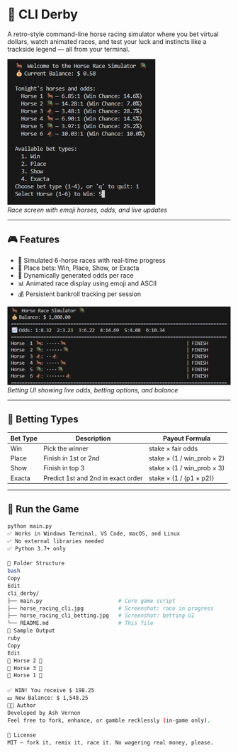 # 🐴 CLI Derby

A retro-style command-line horse racing simulator where you bet virtual dollars, watch animated races, and test your luck and instincts like a trackside legend — all from your terminal.

![Intro](horse_racing_cli.jpg)  
*Race screen with emoji horses, odds, and live updates*

---

## 🎮 Features

- 🐎 Simulated 6-horse races with real-time progress
- 💸 Place bets: Win, Place, Show, or Exacta
- 🎲 Dynamically generated odds per race
- 📊 Animated race display using emoji and ASCII
- 💰 Persistent bankroll tracking per session

![Betting Menu](horse_racing_cli_betting.jpg)  
*Betting UI showing live odds, betting options, and balance*

---

## 🧪 Betting Types

| Bet Type | Description                         | Payout Formula                        |
|----------|-------------------------------------|----------------------------------------|
| Win      | Pick the winner                     | stake × fair odds                     |
| Place    | Finish in 1st or 2nd                | stake × (1 / win_prob × 2)            |
| Show     | Finish in top 3                     | stake × (1 / win_prob × 3)            |
| Exacta   | Predict 1st and 2nd in exact order  | stake × (1 / (p1 × p2))               |

---

## 🏁 Run the Game

```bash
python main.py
✅ Works in Windows Terminal, VS Code, macOS, and Linux
✅ No external libraries needed
✅ Python 3.7+ only

📁 Folder Structure
bash
Copy
Edit
cli_derby/
├── main.py                        # Core game script
├── horse_racing_cli.jpg           # Screenshot: race in progress
├── horse_racing_cli_betting.jpg   # Screenshot: betting UI
└── README.md                      # This file
💬 Sample Output
ruby
Copy
Edit
🥇 Horse 2 🏇
🥈 Horse 3 🐴
🥉 Horse 1 🐎

✅ WIN! You receive $ 198.25
💵 New Balance: $ 1,548.25
👨‍💻 Author
Developed by Ash Vernon
Feel free to fork, enhance, or gamble recklessly (in-game only).

📜 License
MIT — fork it, remix it, race it. No wagering real money, please.